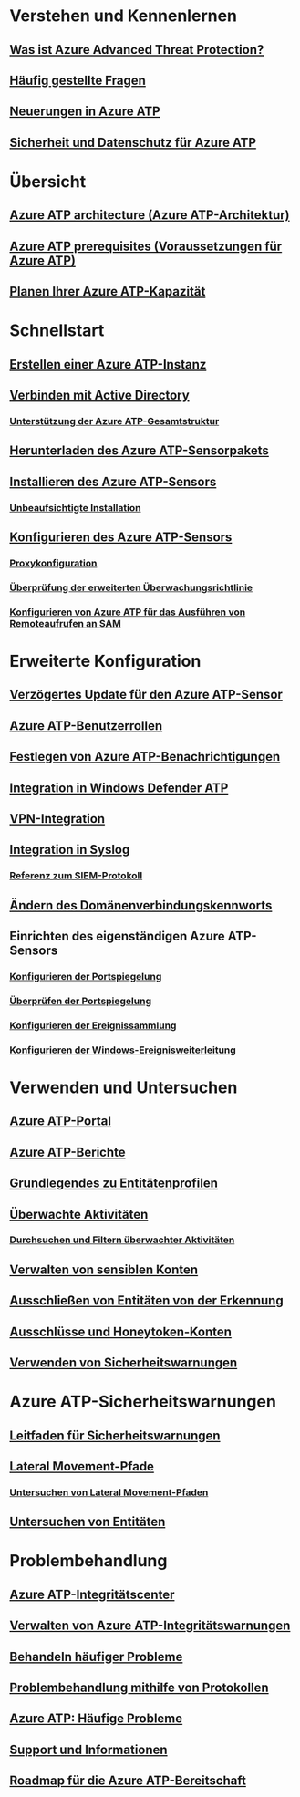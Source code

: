 # Verstehen und Kennenlernen
## [Was ist Azure Advanced Threat Protection?](what-is-atp.md)
## [Häufig gestellte Fragen](atp-technical-faq.md)
## [Neuerungen in Azure ATP](atp-whats-new.md)
## [Sicherheit und Datenschutz für Azure ATP](atp-privacy-compliance.md)
# Übersicht
## [Azure ATP architecture (Azure ATP-Architektur)](atp-architecture.md)
## [Azure ATP prerequisites (Voraussetzungen für Azure ATP)](atp-prerequisites.md)
## [Planen Ihrer Azure ATP-Kapazität](atp-capacity-planning.md)
# Schnellstart
## [Erstellen einer Azure ATP-Instanz](install-atp-step1.md)
## [Verbinden mit Active Directory](install-atp-step2.md)
### [Unterstützung der Azure ATP-Gesamtstruktur](atp-multi-forest.md)
## [Herunterladen des Azure ATP-Sensorpakets](install-atp-step3.md)
## [Installieren des Azure ATP-Sensors](install-atp-step4.md)
### [Unbeaufsichtigte Installation](ATP-silent-installation.md)
## [Konfigurieren des Azure ATP-Sensors](install-atp-step5.md)
### [Proxykonfiguration](configure-proxy.md)
### [Überprüfung der erweiterten Überwachungsrichtlinie](atp-advanced-audit-policy.md)
### [Konfigurieren von Azure ATP für das Ausführen von Remoteaufrufen an SAM](install-atp-step8-samr.md)
# Erweiterte Konfiguration
## [Verzögertes Update für den Azure ATP-Sensor](sensor-update.md)
## [Azure ATP-Benutzerrollen](atp-role-groups.md)
## [Festlegen von Azure ATP-Benachrichtigungen](notifications.md)
## [Integration in Windows Defender ATP](integrate-wd-atp.md)
## [VPN-Integration](install-atp-step6-vpn.md)
## [Integration in Syslog](setting-syslog.md)
### [Referenz zum SIEM-Protokoll](cef-format-sa.md)
## [Ändern des Domänenverbindungskennworts](modifying-atp-config-dcpassword.md)
## Einrichten des eigenständigen Azure ATP-Sensors
### [Konfigurieren der Portspiegelung](configure-port-mirroring.md)
### [Überprüfen der Portspiegelung](validate-port-mirroring.md)
### [Konfigurieren der Ereignissammlung](configure-event-collection.md)
### [Konfigurieren der Windows-Ereignisweiterleitung](configure-event-forwarding.md)
# Verwenden und Untersuchen
## [Azure ATP-Portal](workspace-portal.md)
## [Azure ATP-Berichte](reports.md)
## [Grundlegendes zu Entitätenprofilen](entity-profiles.md)
## [Überwachte Aktivitäten](monitored-activities.md)
### [Durchsuchen und Filtern überwachter Aktivitäten](atp-activities-search.md)
## [Verwalten von sensiblen Konten](sensitive-accounts.md)
## [Ausschließen von Entitäten von der Erkennung](excluding-entities-from-detections.md)
## [Ausschlüsse und Honeytoken-Konten](install-atp-step7.md)
## [Verwenden von Sicherheitswarnungen](working-with-suspicious-activities.md)
# Azure ATP-Sicherheitswarnungen
## [Leitfaden für Sicherheitswarnungen](suspicious-activity-guide.md)
## [Lateral Movement-Pfade](use-case-lateral-movement-path.md)
### [Untersuchen von Lateral Movement-Pfaden](investigate-lateral-movement-path.md)
## [Untersuchen von Entitäten](investigate-entity.md)
# Problembehandlung
## [Azure ATP-Integritätscenter](atp-health-center.md)
## [Verwalten von Azure ATP-Integritätswarnungen](monitoring-alerts.md)
## [Behandeln häufiger Probleme](troubleshooting-atp-known-issues.md)
## [Problembehandlung mithilfe von Protokollen](troubleshooting-atp-using-logs.md)
## [Azure ATP: Häufige Probleme](known-issues.md)
## [Support und Informationen](atp-support.md)
## [Roadmap für die Azure ATP-Bereitschaft](atp-resources.md)